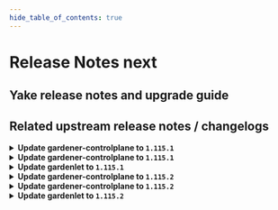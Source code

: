 ```yaml
---
hide_table_of_contents: true
---
```


# Release Notes next

## Yake release notes and upgrade guide

## Related upstream release notes / changelogs


<details>
<summary><b>Update gardener-controlplane to <code>1.115.1</code></b></summary>

# [gardener/gardener]

## 🏃 Others

- `[DEPENDENCY]` The following dependencies have been updated:  
  - `registry.k8s.io/ingress-nginx/controller-chroot` from `v1.12.0` to `v1.12.1`.  by @gardener-ci-robot [#11739]
- `[DEPENDENCY]` The following dependencies have been updated:  
  - `registry.k8s.io/ingress-nginx/controller-chroot` from `v1.11.4` to `v1.11.5`.  by @gardener-ci-robot [#11737]
- `[DEPENDENCY]` The following dependencies have been updated:  
  - `gardener/machine-controller-manager` from `v0.57.0` to `v0.57.1`. [Release Notes](https://redirect.github.com/gardener/machine-controller-manager/releases/tag/v0.57.1)  
  - `github.com/gardener/machine-controller-manager` from `v0.57.0` to `v0.57.1`.  by @gardener-ci-robot [#11725]

## Helm Charts
- controlplane: `europe-docker.pkg.dev/gardener-project/releases/charts/gardener/controlplane:v1.115.1`
- gardenlet: `europe-docker.pkg.dev/gardener-project/releases/charts/gardener/gardenlet:v1.115.1`
- operator: `europe-docker.pkg.dev/gardener-project/releases/charts/gardener/operator:v1.115.1`
- resource-manager: `europe-docker.pkg.dev/gardener-project/releases/charts/gardener/resource-manager:v1.115.1`
## Docker Images
- admission-controller: `europe-docker.pkg.dev/gardener-project/releases/gardener/admission-controller:v1.115.1`
- apiserver: `europe-docker.pkg.dev/gardener-project/releases/gardener/apiserver:v1.115.1`
- controller-manager: `europe-docker.pkg.dev/gardener-project/releases/gardener/controller-manager:v1.115.1`
- gardenlet: `europe-docker.pkg.dev/gardener-project/releases/gardener/gardenlet:v1.115.1`
- node-agent: `europe-docker.pkg.dev/gardener-project/releases/gardener/node-agent:v1.115.1`
- operator: `europe-docker.pkg.dev/gardener-project/releases/gardener/operator:v1.115.1`
- resource-manager: `europe-docker.pkg.dev/gardener-project/releases/gardener/resource-manager:v1.115.1`
- scheduler: `europe-docker.pkg.dev/gardener-project/releases/gardener/scheduler:v1.115.1`


</details>

<details>
<summary><b>Update gardener-controlplane to <code>1.115.1</code></b></summary>

# [gardener/gardener]

## 🏃 Others

- `[DEPENDENCY]` The following dependencies have been updated:  
  - `registry.k8s.io/ingress-nginx/controller-chroot` from `v1.12.0` to `v1.12.1`.  by @gardener-ci-robot [#11739]
- `[DEPENDENCY]` The following dependencies have been updated:  
  - `registry.k8s.io/ingress-nginx/controller-chroot` from `v1.11.4` to `v1.11.5`.  by @gardener-ci-robot [#11737]
- `[DEPENDENCY]` The following dependencies have been updated:  
  - `gardener/machine-controller-manager` from `v0.57.0` to `v0.57.1`. [Release Notes](https://redirect.github.com/gardener/machine-controller-manager/releases/tag/v0.57.1)  
  - `github.com/gardener/machine-controller-manager` from `v0.57.0` to `v0.57.1`.  by @gardener-ci-robot [#11725]

## Helm Charts
- controlplane: `europe-docker.pkg.dev/gardener-project/releases/charts/gardener/controlplane:v1.115.1`
- gardenlet: `europe-docker.pkg.dev/gardener-project/releases/charts/gardener/gardenlet:v1.115.1`
- operator: `europe-docker.pkg.dev/gardener-project/releases/charts/gardener/operator:v1.115.1`
- resource-manager: `europe-docker.pkg.dev/gardener-project/releases/charts/gardener/resource-manager:v1.115.1`
## Docker Images
- admission-controller: `europe-docker.pkg.dev/gardener-project/releases/gardener/admission-controller:v1.115.1`
- apiserver: `europe-docker.pkg.dev/gardener-project/releases/gardener/apiserver:v1.115.1`
- controller-manager: `europe-docker.pkg.dev/gardener-project/releases/gardener/controller-manager:v1.115.1`
- gardenlet: `europe-docker.pkg.dev/gardener-project/releases/gardener/gardenlet:v1.115.1`
- node-agent: `europe-docker.pkg.dev/gardener-project/releases/gardener/node-agent:v1.115.1`
- operator: `europe-docker.pkg.dev/gardener-project/releases/gardener/operator:v1.115.1`
- resource-manager: `europe-docker.pkg.dev/gardener-project/releases/gardener/resource-manager:v1.115.1`
- scheduler: `europe-docker.pkg.dev/gardener-project/releases/gardener/scheduler:v1.115.1`


</details>

<details>
<summary><b>Update gardenlet to <code>1.115.1</code></b></summary>

# [gardener/gardener]

## 🏃 Others

- `[DEPENDENCY]` The following dependencies have been updated:  
  - `registry.k8s.io/ingress-nginx/controller-chroot` from `v1.12.0` to `v1.12.1`.  by @gardener-ci-robot [#11739]
- `[DEPENDENCY]` The following dependencies have been updated:  
  - `registry.k8s.io/ingress-nginx/controller-chroot` from `v1.11.4` to `v1.11.5`.  by @gardener-ci-robot [#11737]
- `[DEPENDENCY]` The following dependencies have been updated:  
  - `gardener/machine-controller-manager` from `v0.57.0` to `v0.57.1`. [Release Notes](https://redirect.github.com/gardener/machine-controller-manager/releases/tag/v0.57.1)  
  - `github.com/gardener/machine-controller-manager` from `v0.57.0` to `v0.57.1`.  by @gardener-ci-robot [#11725]

## Helm Charts
- controlplane: `europe-docker.pkg.dev/gardener-project/releases/charts/gardener/controlplane:v1.115.1`
- gardenlet: `europe-docker.pkg.dev/gardener-project/releases/charts/gardener/gardenlet:v1.115.1`
- operator: `europe-docker.pkg.dev/gardener-project/releases/charts/gardener/operator:v1.115.1`
- resource-manager: `europe-docker.pkg.dev/gardener-project/releases/charts/gardener/resource-manager:v1.115.1`
## Docker Images
- admission-controller: `europe-docker.pkg.dev/gardener-project/releases/gardener/admission-controller:v1.115.1`
- apiserver: `europe-docker.pkg.dev/gardener-project/releases/gardener/apiserver:v1.115.1`
- controller-manager: `europe-docker.pkg.dev/gardener-project/releases/gardener/controller-manager:v1.115.1`
- gardenlet: `europe-docker.pkg.dev/gardener-project/releases/gardener/gardenlet:v1.115.1`
- node-agent: `europe-docker.pkg.dev/gardener-project/releases/gardener/node-agent:v1.115.1`
- operator: `europe-docker.pkg.dev/gardener-project/releases/gardener/operator:v1.115.1`
- resource-manager: `europe-docker.pkg.dev/gardener-project/releases/gardener/resource-manager:v1.115.1`
- scheduler: `europe-docker.pkg.dev/gardener-project/releases/gardener/scheduler:v1.115.1`


</details>

<details>
<summary><b>Update gardener-controlplane to <code>1.115.2</code></b></summary>

# [gardener/gardener]

## 🐛 Bug Fixes

- `[DEVELOPER]` An issue causing the Shoot logging test-machinery integration tests to fail is now fixed. by @ialidzhikov [#11798]
- `[OPERATOR]` The step which deploys the source `BackupEntry` during the `restore` phase of control plane migration now depends on the successful deployment of the `Shoot`'s control plane namespace. This fixes a potential race condition which could cause the `source-etcd-backup` Secret to not be deployed in the `Shoot`'s control plane namespace and the subsequent step which copies etcd backups to time out. by @plkokanov [#11812]
## 🏃 Others

- `[DEVELOPER]` An issue causing the `should copy data to pod` VPN tunnel test-machinery integration test to fail is now fixed. by @ialidzhikov [#11804]

## Helm Charts
- controlplane: `europe-docker.pkg.dev/gardener-project/releases/charts/gardener/controlplane:v1.115.2`
- gardenlet: `europe-docker.pkg.dev/gardener-project/releases/charts/gardener/gardenlet:v1.115.2`
- operator: `europe-docker.pkg.dev/gardener-project/releases/charts/gardener/operator:v1.115.2`
- resource-manager: `europe-docker.pkg.dev/gardener-project/releases/charts/gardener/resource-manager:v1.115.2`
## Docker Images
- admission-controller: `europe-docker.pkg.dev/gardener-project/releases/gardener/admission-controller:v1.115.2`
- apiserver: `europe-docker.pkg.dev/gardener-project/releases/gardener/apiserver:v1.115.2`
- controller-manager: `europe-docker.pkg.dev/gardener-project/releases/gardener/controller-manager:v1.115.2`
- gardenlet: `europe-docker.pkg.dev/gardener-project/releases/gardener/gardenlet:v1.115.2`
- node-agent: `europe-docker.pkg.dev/gardener-project/releases/gardener/node-agent:v1.115.2`
- operator: `europe-docker.pkg.dev/gardener-project/releases/gardener/operator:v1.115.2`
- resource-manager: `europe-docker.pkg.dev/gardener-project/releases/gardener/resource-manager:v1.115.2`
- scheduler: `europe-docker.pkg.dev/gardener-project/releases/gardener/scheduler:v1.115.2`


</details>

<details>
<summary><b>Update gardener-controlplane to <code>1.115.2</code></b></summary>

# [gardener/gardener]

## 🐛 Bug Fixes

- `[DEVELOPER]` An issue causing the Shoot logging test-machinery integration tests to fail is now fixed. by @ialidzhikov [#11798]
- `[OPERATOR]` The step which deploys the source `BackupEntry` during the `restore` phase of control plane migration now depends on the successful deployment of the `Shoot`'s control plane namespace. This fixes a potential race condition which could cause the `source-etcd-backup` Secret to not be deployed in the `Shoot`'s control plane namespace and the subsequent step which copies etcd backups to time out. by @plkokanov [#11812]
## 🏃 Others

- `[DEVELOPER]` An issue causing the `should copy data to pod` VPN tunnel test-machinery integration test to fail is now fixed. by @ialidzhikov [#11804]

## Helm Charts
- controlplane: `europe-docker.pkg.dev/gardener-project/releases/charts/gardener/controlplane:v1.115.2`
- gardenlet: `europe-docker.pkg.dev/gardener-project/releases/charts/gardener/gardenlet:v1.115.2`
- operator: `europe-docker.pkg.dev/gardener-project/releases/charts/gardener/operator:v1.115.2`
- resource-manager: `europe-docker.pkg.dev/gardener-project/releases/charts/gardener/resource-manager:v1.115.2`
## Docker Images
- admission-controller: `europe-docker.pkg.dev/gardener-project/releases/gardener/admission-controller:v1.115.2`
- apiserver: `europe-docker.pkg.dev/gardener-project/releases/gardener/apiserver:v1.115.2`
- controller-manager: `europe-docker.pkg.dev/gardener-project/releases/gardener/controller-manager:v1.115.2`
- gardenlet: `europe-docker.pkg.dev/gardener-project/releases/gardener/gardenlet:v1.115.2`
- node-agent: `europe-docker.pkg.dev/gardener-project/releases/gardener/node-agent:v1.115.2`
- operator: `europe-docker.pkg.dev/gardener-project/releases/gardener/operator:v1.115.2`
- resource-manager: `europe-docker.pkg.dev/gardener-project/releases/gardener/resource-manager:v1.115.2`
- scheduler: `europe-docker.pkg.dev/gardener-project/releases/gardener/scheduler:v1.115.2`


</details>

<details>
<summary><b>Update gardenlet to <code>1.115.2</code></b></summary>

# [gardener/gardener]

## 🐛 Bug Fixes

- `[DEVELOPER]` An issue causing the Shoot logging test-machinery integration tests to fail is now fixed. by @ialidzhikov [#11798]
- `[OPERATOR]` The step which deploys the source `BackupEntry` during the `restore` phase of control plane migration now depends on the successful deployment of the `Shoot`'s control plane namespace. This fixes a potential race condition which could cause the `source-etcd-backup` Secret to not be deployed in the `Shoot`'s control plane namespace and the subsequent step which copies etcd backups to time out. by @plkokanov [#11812]
## 🏃 Others

- `[DEVELOPER]` An issue causing the `should copy data to pod` VPN tunnel test-machinery integration test to fail is now fixed. by @ialidzhikov [#11804]

## Helm Charts
- controlplane: `europe-docker.pkg.dev/gardener-project/releases/charts/gardener/controlplane:v1.115.2`
- gardenlet: `europe-docker.pkg.dev/gardener-project/releases/charts/gardener/gardenlet:v1.115.2`
- operator: `europe-docker.pkg.dev/gardener-project/releases/charts/gardener/operator:v1.115.2`
- resource-manager: `europe-docker.pkg.dev/gardener-project/releases/charts/gardener/resource-manager:v1.115.2`
## Docker Images
- admission-controller: `europe-docker.pkg.dev/gardener-project/releases/gardener/admission-controller:v1.115.2`
- apiserver: `europe-docker.pkg.dev/gardener-project/releases/gardener/apiserver:v1.115.2`
- controller-manager: `europe-docker.pkg.dev/gardener-project/releases/gardener/controller-manager:v1.115.2`
- gardenlet: `europe-docker.pkg.dev/gardener-project/releases/gardener/gardenlet:v1.115.2`
- node-agent: `europe-docker.pkg.dev/gardener-project/releases/gardener/node-agent:v1.115.2`
- operator: `europe-docker.pkg.dev/gardener-project/releases/gardener/operator:v1.115.2`
- resource-manager: `europe-docker.pkg.dev/gardener-project/releases/gardener/resource-manager:v1.115.2`
- scheduler: `europe-docker.pkg.dev/gardener-project/releases/gardener/scheduler:v1.115.2`


</details>
